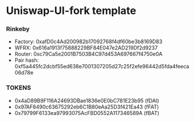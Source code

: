 # Uniswap-UI-fork template

### Rinkeby

- Factory: 0xafD0c4Ad200982b17092768f4df60be3b8169D83
- WFRX: 0x616a1913f75888229BF84E047e2AD219Df2d9237
- Router: 0xc79Ca5e2001B7503B4C97d453A697667f4750e0A
- Pair hash: 0xf5a445fc2dcbf55ed638e7001307205d27c25f2efe96442d5fda4feeca06d78e

### TOKENS

- 0x4aD89B9F116A24693DBae1836e0E0bC781E23b95 (fDAI)
- 0x97AF8490c63675292eb6C1B80eAa25D3f421Ea43 (fFAT)
- 0x79799F6133ea97993075AcFBD0552A117346589A (fBAT)
